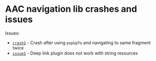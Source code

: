 # AAC navigation lib crashes and issues

Issues:
- [`crash1`]("/crash1) - Crash after using `popUpTo` and navigating to same fragment twice
- [`issue1`]("/issue1) - Deep link plugin does not work with string resources